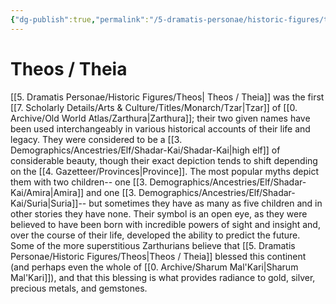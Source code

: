 ```yaml
---
{"dg-publish":true,"permalink":"/5-dramatis-personae/historic-figures/theos/","noteIcon":""}
---
```


# Theos / Theia  

[[5. Dramatis Personae/Historic Figures/Theos\| Theos / Theia]] was the first [[7. Scholarly Details/Arts & Culture/Titles/Monarch/Tzar\|Tzar]] of [[0. Archive/Old World Atlas/Zarthura\|Zarthura]]; their two given names have been used interchangeably in various historical accounts of their life and legacy. They were considered to be a [[3. Demographics/Ancestries/Elf/Shadar-Kai/Shadar-Kai\|high elf]] of considerable beauty, though their exact depiction tends to shift depending on the [[4. Gazetteer/Provinces\|Province]]. The most popular myths depict them with two children-- one [[3. Demographics/Ancestries/Elf/Shadar-Kai/Amira\|Amira]] and one [[3. Demographics/Ancestries/Elf/Shadar-Kai/Suria\|Suria]]-- but sometimes they have as many as five children and in other stories they have none. Their symbol is an open eye, as they were believed to have been born with incredible powers of sight and insight and, over the course of their life, developed the ability to predict the future. Some of the more superstitious Zarthurians believe that [[5. Dramatis Personae/Historic Figures/Theos\|Theos / Theia]] blessed this continent (and perhaps even the whole of [[0. Archive/Sharum Mal'Kari\|Sharum Mal'Kari]]), and that this blessing is what provides radiance to gold, silver, precious metals, and gemstones. 

